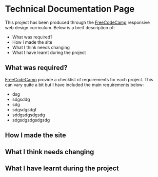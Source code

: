 # Technical Documentation Page

This project has been produced through the [FreeCodeCamp](https://www.freecodecamp.org) responsive web design curriculum. Below is a breif description of:

- What was required?
- How I made the site
- What I think needs changing
- What I have learnt during the project

## What was required?

[FreeCodeCamp](https://www.freecodecamp.org) provide a checklist of requirements for each project. This can vary quite a bit but I have included the main requirements below:

- dsg
- sdgsddg
- sdg
- sdgsdgsdgf
- sddgsdgsdgsdg
- sdgsdgsdgsdgsdg

## How I made the site

## What I think needs changing

## What I have learnt during the project
